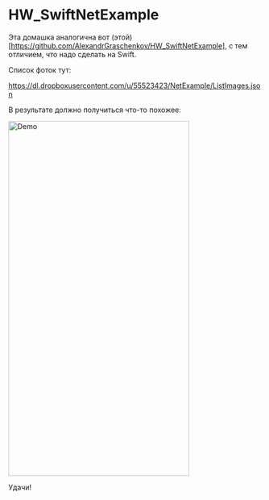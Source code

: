 HW_SwiftNetExample
=============

Эта домашка аналогична вот (этой)[https://github.com/AlexandrGraschenkov/HW_SwiftNetExample], с тем отличием, что надо сделать на Swift.

Список фоток тут: 

https://dl.dropboxusercontent.com/u/55523423/NetExample/ListImages.json

В результате должно получиться что-то похожее:

<img src="https://github.com/AlexandrGraschenkov/HW_SwiftNetExample/blob/master/Example.gif?raw=true" alt="Demo" width="359" height="704" />

Удачи!
